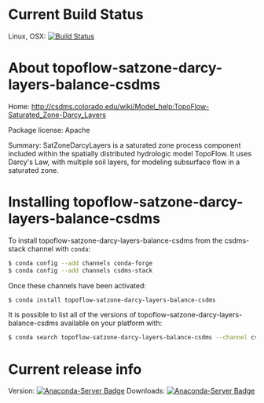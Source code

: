 




# Current Build Status

Linux, OSX: [![Build Status](https://travis-ci.org/csdms-stack/topoflow-satzone-darcy-layers-balance-csdms-recipe.svg?branch=master)](https://travis-ci.org/csdms-stack/topoflow-satzone-darcy-layers-balance-csdms-recipe)

# About topoflow-satzone-darcy-layers-balance-csdms

Home: http://csdms.colorado.edu/wiki/Model_help:TopoFlow-Saturated_Zone-Darcy_Layers

Package license: Apache

Summary: SatZoneDarcyLayers is a saturated zone process component included
within the spatially distributed hydrologic model TopoFlow. It uses
Darcy's Law, with multiple soil layers, for modeling subsurface flow
in a saturated zone.


# Installing topoflow-satzone-darcy-layers-balance-csdms

To install topoflow-satzone-darcy-layers-balance-csdms from the csdms-stack channel with `conda`:

```bash
$ conda config --add channels conda-forge
$ conda config --add channels csdms-stack
```

Once these channels have been activated:

```bash
$ conda install topoflow-satzone-darcy-layers-balance-csdms
```

It is possible to list all of the versions of topoflow-satzone-darcy-layers-balance-csdms available on your
platform with:

```bash
$ conda search topoflow-satzone-darcy-layers-balance-csdms --channel csdms-stack
```

# Current release info

Version: [![Anaconda-Server Badge](https://anaconda.org/csdms-stack/topoflow-satzone-darcy-layers-balance-csdms/badges/version.svg)](https://anaconda.org/csdms-stack/topoflow-satzone-darcy-layers-balance-csdms)
Downloads: [![Anaconda-Server Badge](https://anaconda.org/csdms-stack/topoflow-satzone-darcy-layers-balance-csdms/badges/downloads.svg)](https://anaconda.org/csdms-stack/topoflow-satzone-darcy-layers-balance-csdms)
